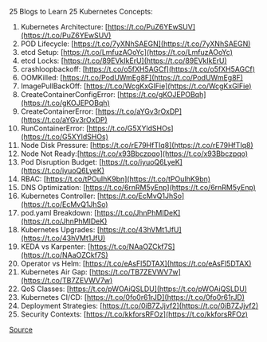 25 Blogs to Learn 25 Kubernetes Concepts:  
  
1) Kubernetes Architecture: [https://t.co/PuZ6YEwSUV](https://t.co/PuZ6YEwSUV)  
2) POD Lifecycle: [https://t.co/7yXNhSAEGN](https://t.co/7yXNhSAEGN)  
3) etcd Setup: [https://t.co/LmfuzAOoYc](https://t.co/LmfuzAOoYc)  
4) etcd Locks: [https://t.co/89EVkIkErU](https://t.co/89EVkIkErU)  
5) crashloopbackoff: [https://t.co/o5fXH5AGCf](https://t.co/o5fXH5AGCf)  
6) OOMKilled: [https://t.co/PodUWmEg8F](https://t.co/PodUWmEg8F)  
7) ImagePullBackOff: [https://t.co/WcgKxGIFie](https://t.co/WcgKxGIFie)  
8) CreateContainerConfigError: [https://t.co/gKOJEPOBqh](https://t.co/gKOJEPOBqh)  
9) CreateContainerError: [https://t.co/aYGv3rOxDP](https://t.co/aYGv3rOxDP)  
10) RunContainerError: [https://t.co/G5XYldSHOs](https://t.co/G5XYldSHOs)  
11) Node Disk Pressure: [https://t.co/rE79HfTIq8](https://t.co/rE79HfTIq8)  
12) Node Not Ready:[https://t.co/x93Bbczpqo](https://t.co/x93Bbczpqo)  
13) Pod Disruption Budget: [https://t.co/iyuoQ6LyeK](https://t.co/iyuoQ6LyeK)  
14) RBAC: [https://t.co/tPOuIhK9bn](https://t.co/tPOuIhK9bn)  
15) DNS Optimization: [https://t.co/6rnRM5yEnp](https://t.co/6rnRM5yEnp)  
16) Kubernetes Controller: [https://t.co/EcMvQ1JhSo](https://t.co/EcMvQ1JhSo)  
17) pod.yaml Breakdown: [https://t.co/JhnPhMIDeK](https://t.co/JhnPhMIDeK)  
18) Kubernetes Upgrades: [https://t.co/43hVMt1JfU](https://t.co/43hVMt1JfU)  
19) KEDA vs Karpenter: [https://t.co/NAaOZCkf7S](https://t.co/NAaOZCkf7S)  
20) Operator vs Helm: [https://t.co/eAsFl5DTAX](https://t.co/eAsFl5DTAX)  
21) Kubernetes Air Gap: [https://t.co/TB7ZEVWV7w](https://t.co/TB7ZEVWV7w)  
22) QoS Classes: [https://t.co/pWOAiQSLDU](https://t.co/pWOAiQSLDU)  
23) Kubernetes CI/CD: [https://t.co/0fo0r61rJD](https://t.co/0fo0r61rJD)  
24) Deployment Strategies: [https://t.co/0iB7ZJjvf2](https://t.co/0iB7ZJjvf2)  
25) Security Contexts: [https://t.co/kkforsRFOz](https://t.co/kkforsRFOz)

[Source](https://www.linkedin.com/in/tarasowski/)
